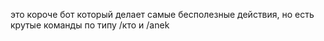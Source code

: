 это короче бот который делает самые бесполезные действия, но есть крутые команды по типу /кто и /anek
